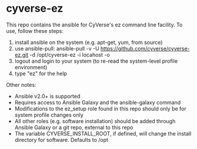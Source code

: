 # cyverse-ez

This repo contains the ansible for CyVerse's ez command line facility. To use, follow these steps:

1. install ansible on the system (e.g. apt-get, yum, from source)
2. use ansible-pull: ansible-pull -v -U https://github.com/cyverse/cyverse-ez.git -d /opt/cyverse-ez -i locahost -o 
3. logout and login to your system (to re-read the system-level profile environment)
4. type "ez" for the help

Other notes:
* Ansible v2.0+ is supported
* Requires access to Ansible Galaxy and the ansible-galaxy command
* Modifications to the ez_setup role found in this repo should only be for system profile changes only 
* All other roles (e.g. software installation) should be added through Ansible Galaxy or a git repo, external to this repo
* The variable CYVERSE_INSTALL_ROOT, if defined, will change the install directory for software. Defaults to /opt
